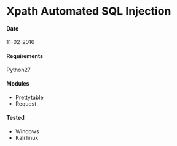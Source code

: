# Xpath Automated SQL Injection
#### Date 
11-02-2016
#### Requirements
Python27
#### Modules
* Prettytable
* Request
#### Tested
* Windows
* Kali linux
